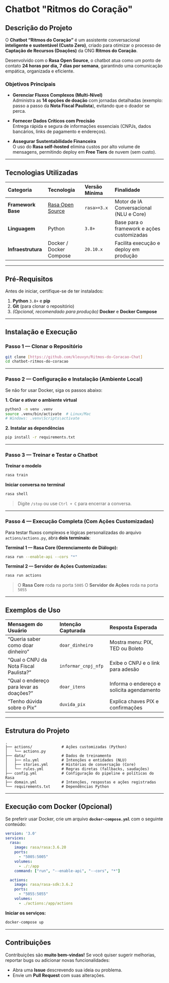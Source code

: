 # Chatbot "Ritmos do Coração"

## Descrição do Projeto

O **Chatbot “Ritmos do Coração”** é um assistente conversacional **inteligente e sustentável (Custo Zero)**, criado para otimizar o processo de **Captação de Recursos (Doações)** da ONG **Ritmos do Coração**.

Desenvolvido com o **Rasa Open Source**, o chatbot atua como um ponto de contato **24 horas por dia, 7 dias por semana**, garantindo uma comunicação empática, organizada e eficiente.

### Objetivos Principais

- **Gerenciar Fluxos Complexos (Multi-Nível)**  
  Administra as **14 opções de doação** com jornadas detalhadas (exemplo: passo a passo da **Nota Fiscal Paulista**), evitando que o doador se perca.

- **Fornecer Dados Críticos com Precisão**  
  Entrega rápida e segura de informações essenciais (CNPJs, dados bancários, links de pagamento e endereços).

- **Assegurar Sustentabilidade Financeira**  
  O uso do **Rasa self-hosted** elimina custos por alto volume de mensagens, permitindo deploy em **Free Tiers** de nuvem (sem custo).

---

## Tecnologias Utilizadas

| Categoria | Tecnologia | Versão Mínima | Finalidade |
|:--|:--|:--|:--|
| **Framework Base** | [Rasa Open Source](https://rasa.com/open-source/) | `rasa>=3.x` | Motor de IA Conversacional (NLU e Core) |
| **Linguagem** | Python | `3.8+` | Base para o framework e ações customizadas |
| **Infraestrutura** | Docker / Docker Compose | `20.10.x` | Facilita execução e deploy em produção |

---

## Pré-Requisitos

Antes de iniciar, certifique-se de ter instalados:

1. **Python** `3.8+` e **pip**  
2. **Git** (para clonar o repositório)  
3. *(Opcional, recomendado para produção)* **Docker** e **Docker Compose**

---

## Instalação e Execução

### Passo 1 — Clonar o Repositório

```bash
git clone [https://github.com/kleuvyn/Ritmos-do-Coracao-Chat]
cd chatbot-ritmos-do-coracao
````

---

### Passo 2 — Configuração e Instalação (Ambiente Local)

Se não for usar Docker, siga os passos abaixo:

**1. Criar e ativar o ambiente virtual**

```bash
python3 -m venv .venv
source .venv/bin/activate  # Linux/Mac
# Windows: .venv\Scripts\activate
```

**2. Instalar as dependências**

```bash
pip install -r requirements.txt
```

---

### Passo 3 — Treinar e Testar o Chatbot

**Treinar o modelo**

```bash
rasa train
```

**Iniciar conversa no terminal**

```bash
rasa shell
```

> Digite `/stop` ou use `Ctrl + C` para encerrar a conversa.

---

### Passo 4 — Execução Completa (Com Ações Customizadas)

Para testar fluxos complexos e lógicas personalizadas do arquivo `actions/actions.py`, abra **dois terminais**:

**Terminal 1 — Rasa Core (Gerenciamento de Diálogo):**

```bash
rasa run --enable-api --cors "*"
```

**Terminal 2 — Servidor de Ações Customizadas:**

```bash
rasa run actions
```

> O **Rasa Core** roda na porta `5005`
> O **Servidor de Ações** roda na porta `5055`

---

## Exemplos de Uso

| Mensagem do Usuário                      | Intenção Capturada  | Resposta Esperada                         |
| :--------------------------------------- | :------------------ | :---------------------------------------- |
| “Queria saber como doar dinheiro”        | `doar_dinheiro`     | Mostra menu: PIX, TED ou Boleto           |
| “Qual o CNPJ da Nota Fiscal Paulista?”   | `informar_cnpj_nfp` | Exibe o CNPJ e o link para adesão         |
| “Qual o endereço para levar as doações?” | `doar_itens`        | Informa o endereço e solicita agendamento |
| “Tenho dúvida sobre o Pix”               | `duvida_pix`        | Explica chaves PIX e confirmações         |

---

## Estrutura do Projeto

```
.
├── actions/             # Ações customizadas (Python)
│   └── actions.py
├── data/                # Dados de treinamento
│   ├── nlu.yml          # Intenções e entidades (NLU)
│   ├── stories.yml      # Histórias de conversação (Core)
│   └── rules.yml        # Regras diretas (fallbacks, saudações)
├── config.yml           # Configuração do pipeline e políticas do Rasa
├── domain.yml           # Intenções, respostas e ações registradas
└── requirements.txt     # Dependências Python
```

---

## Execução com Docker (Opcional)

Se preferir usar Docker, crie um arquivo **`docker-compose.yml`** com o seguinte conteúdo:

```yaml
version: '3.0'
services:
  rasa:
    image: rasa/rasa:3.6.20
    ports:
      - "5005:5005"
    volumes:
      - ./:/app
    command: ["run", "--enable-api", "--cors", "*"]

  actions:
    image: rasa/rasa-sdk:3.6.2
    ports:
      - "5055:5055"
    volumes:
      - ./actions:/app/actions
```

**Iniciar os serviços:**

```bash
docker-compose up
```

---

## Contribuições

Contribuições são **muito bem-vindas!** 
Se você quiser sugerir melhorias, reportar bugs ou adicionar novas funcionalidades:

* Abra uma **Issue** descrevendo sua ideia ou problema.
* Envie um **Pull Request** com suas alterações.

